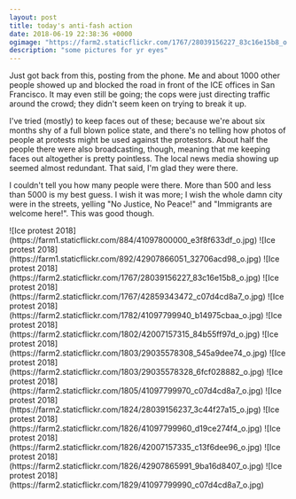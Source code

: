 ```yaml
---
layout: post
title: today's anti-fash action
date: 2018-06-19 22:38:36 +0000
ogimage: "https://farm2.staticflickr.com/1767/28039156227_83c16e15b8_o.jpg"
description: "some pictures for yr eyes"
---
```


Just got back from this, posting from the phone. Me and about 1000 other people showed up and blocked the road in front of the ICE offices in San Francisco. It may even still be going; the cops were just directing traffic around the crowd; they didn't seem keen on trying to break it up. 

I've tried (mostly) to keep faces out of these; because we're about six months shy of a full blown police state, and there's no telling how photos of people at protests might be used against the protestors. About half the people there were also broadcasting, though, meaning that me keeping faces out altogether is pretty pointless. The local news media showing up seemed almost redundant. That said, I'm glad they were there.

I couldn't tell you how many people were there. More than 500 and less than 5000 is my best guess. I wish it was more; I wish the whole damn city were in the streets, yelling "No Justice, No Peace!" and "Immigrants are welcome here!". This was good though. 

<span style="display:block;" class="center">
  ![Ice protest 2018](https://farm1.staticflickr.com/884/41097800000_e3f8f633df_o.jpg)
<span class="caption"></span>
![Ice protest 2018](https://farm1.staticflickr.com/892/42907866051_32706acd98_o.jpg)
<span class="caption"></span>
![Ice protest 2018](https://farm2.staticflickr.com/1767/28039156227_83c16e15b8_o.jpg)
<span class="caption"></span>
![Ice protest 2018](https://farm2.staticflickr.com/1767/42859343472_c07d4cd8a7_o.jpg)
<span class="caption"></span>
![Ice protest 2018](https://farm2.staticflickr.com/1782/41097799940_b14975cbaa_o.jpg)
<span class="caption"></span>
![Ice protest 2018](https://farm2.staticflickr.com/1802/42007157315_84b55ff97d_o.jpg)
<span class="caption"></span>
![Ice protest 2018](https://farm2.staticflickr.com/1803/29035578308_545a9dee74_o.jpg)
<span class="caption"></span>
![Ice protest 2018](https://farm2.staticflickr.com/1803/29035578328_6fcf028882_o.jpg)
<span class="caption"></span>
![Ice protest 2018](https://farm2.staticflickr.com/1805/41097799970_c07d4cd8a7_o.jpg)
<span class="caption"></span>
![Ice protest 2018](https://farm2.staticflickr.com/1824/28039156237_3c44f27a15_o.jpg)
<span class="caption"></span>
![Ice protest 2018](https://farm2.staticflickr.com/1826/41097799960_d19ce274f4_o.jpg)
<span class="caption"></span>
![Ice protest 2018](https://farm2.staticflickr.com/1826/42007157335_c13f6dee96_o.jpg)
<span class="caption"></span>
![Ice protest 2018](https://farm2.staticflickr.com/1826/42907865991_9ba16d8407_o.jpg)
<span class="caption"></span>
![Ice protest 2018](https://farm2.staticflickr.com/1829/41097799990_c07d4cd8a7_o.jpg)
<span class="caption"></span>
</span>

